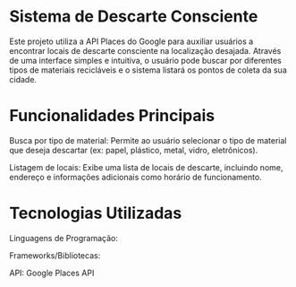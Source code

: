 # Sistema de Descarte Consciente

Este projeto utiliza a API Places do Google para auxiliar usuários a encontrar locais de descarte consciente na localização desajada. 
Através de uma interface simples e intuitiva, o usuário pode buscar por diferentes tipos de materiais recicláveis e o sistema listará os pontos de coleta da sua cidade.

# Funcionalidades Principais

Busca por tipo de material: Permite ao usuário selecionar o tipo de material que deseja descartar (ex: papel, plástico, metal, vidro, eletrônicos).

Listagem de locais: Exibe uma lista de locais de descarte, incluindo nome, endereço e informações adicionais como horário de funcionamento.

# Tecnologias Utilizadas
Linguagens de Programação:

Frameworks/Bibliotecas:

API: Google Places API
